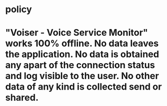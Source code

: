 # policy
# "Voiser - Voice Service Monitor" works 100% offline. No data leaves the application. No data is obtained any apart of the connection status and log visible to the user. No other data of any kind is collected send or shared.

